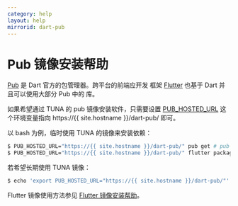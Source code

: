 ```yaml
---
category: help
layout: help
mirrorid: dart-pub
---
```


# Pub 镜像安装帮助

[Pub](https://pub.dartlang.org/) 是 Dart 官方的包管理器。跨平台的前端应开发
框架 [Flutter](https://flutter.dev/) 也基于 Dart 并且可以使用大部分 Pub 中的
库。

如果希望通过 TUNA 的 pub 镜像安装软件，只需要设置 [PUB_HOSTED_URL](https://www.dartlang.org/tools/pub/environment-variables)
这个环境变量指向 https://{{ site.hostname }}/dart-pub/ 即可。

以 bash 为例，临时使用 TUNA 的镜像来安装依赖：

```bash
$ PUB_HOSTED_URL="https://{{ site.hostname }}/dart-pub/" pub get # pub
$ PUB_HOSTED_URL="https://{{ site.hostname }}/dart-pub/" flutter packages get # flutter
```

若希望长期使用 TUNA 镜像：

```bash
$ echo 'export PUB_HOSTED_URL="https://{{ site.hostname }}/dart-pub/"' >> ~/.bashrc
```

Flutter 镜像使用方法参见 [Flutter 镜像安装帮助](../flutter)。